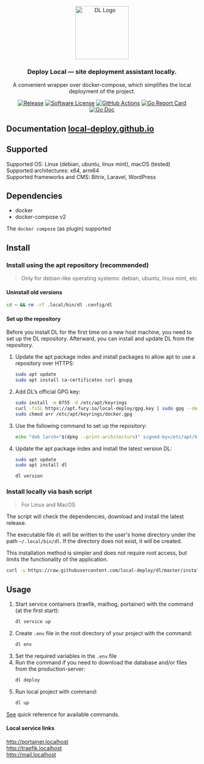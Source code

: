 <p align="center">
  <img alt="DL Logo" src="https://avatars.githubusercontent.com/u/92750175?v=4&s=200" height="140" />
  <h3 align="center">Deploy Local — site deployment assistant locally.</h3>
  <p align="center">A convenient wrapper over docker-compose, which simplifies the local deployment of the project.</p>
  <p align="center">
    <a href="https://github.com/local-deploy/dl/releases/latest"><img alt="Release" src="https://img.shields.io/github/release/local-deploy/dl.svg?style=for-the-badge"></a>
    <a href="/LICENSE"><img alt="Software License" src="https://img.shields.io/badge/license-MIT-brightgreen.svg?style=for-the-badge"></a>
    <a href="https://github.com/local-deploy/dl/actions?workflow=release"><img alt="GitHub Actions" src="https://img.shields.io/github/actions/workflow/status/local-deploy/dl/.github/workflows/release.yml?style=for-the-badge"></a>
    <a href="https://goreportcard.com/report/github.com/local-deploy/dl"><img alt="Go Report Card" src="https://goreportcard.com/badge/github.com/local-deploy/dl?style=for-the-badge"></a>
    <a href="http://godoc.org/github.com/local-deploy/dl"><img alt="Go Doc" src="https://img.shields.io/badge/godoc-reference-blue.svg?style=for-the-badge"></a>
  </p>
</p>

## Documentation [local-deploy.github.io](https://local-deploy.github.io/)

## Supported

Supported OS: Linux (debian, ubuntu, linux mint), macOS (tested)  
Supported architectures: x64, arm64  
Supported frameworks and CMS: Bitrix, Laravel, WordPress

## Dependencies

- docker
- docker-compose v2

The `docker compose` (as plugin) supported

## Install

### Install using the apt repository (recommended)

> Only for debian-like operating systems: debian, ubuntu, linux mint, etc

#### Uninstall old versions

```bash
cd ~ && rm -rf .local/bin/dl .config/dl
```

#### Set up the repository

Before you install DL for the first time on a new host machine, you need to set up the DL repository. Afterward, you can install and update DL from the repository.

1. Update the apt package index and install packages to allow apt to use a repository over HTTPS:
    ```bash
    sudo apt update
    sudo apt install ca-certificates curl gnupg
    ```
2. Add DL’s official GPG key:
    ```bash
    sudo install -m 0755 -d /etc/apt/keyrings
    curl -fsSL https://apt.fury.io/local-deploy/gpg.key | sudo gpg --dearmor -o /etc/apt/keyrings/dl.gpg
    sudo chmod a+r /etc/apt/keyrings/docker.gpg
    ```
3. Use the following command to set up the repository:
    ```bash
    echo "deb [arch="$(dpkg --print-architecture)" signed-by=/etc/apt/keyrings/dl.gpg] https://apt.fury.io/local-deploy/ /" | sudo tee /etc/apt/sources.list.d/dl.list > /dev/null
    ```
4. Update the apt package index and install the latest version DL:
    ```bash
    sudo apt update
    sudo apt install dl
   
    dl version
    ```

### Install locally via bash script

> For Linux and MacOS

The script will check the dependencies, download and install the latest release.

The executable file `dl` will be written to the user's home directory under the path `~/.local/bin/dl`. If the directory does not exist, it will be created.

This installation method is simpler and does not require root access, but limits the functionality of the application.

```bash
curl -s https://raw.githubusercontent.com/local-deploy/dl/master/install_dl.sh | bash
```

## Usage

1. Start service containers (traefik, mailhog, portainer) with the command (at the first start):
    ```bash
    dl service up
    ```
2. Create `.env` file in the root directory of your project with the command:
    ```bash
    dl env
    ```
3. Set the required variables in the `.env` file
4. Run the command if you need to download the database and/or files from the production-server:
    ```bash
    dl deploy
    ```
5. Run local project with command:
    ```bash
    dl up
    ```

[See](docs/dl.md) quick reference for available commands.

#### Local service links

http://portainer.localhost  
http://traefik.localhost  
http://mail.localhost
